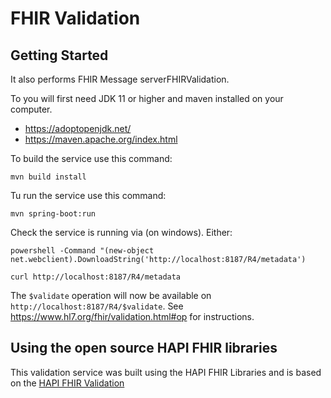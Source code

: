 # FHIR Validation

## Getting Started

It also performs FHIR Message serverFHIRValidation.


To you will first need JDK 11 or higher and maven installed on your computer. 
* https://adoptopenjdk.net/
* https://maven.apache.org/index.html

To build the service use this command:  

`mvn build install`

Tu run the service use this command:

`mvn spring-boot:run`

Check the service is running via (on windows). Either:

`powershell -Command "(new-object net.webclient).DownloadString('http://localhost:8187/R4/metadata')`

`curl http://localhost:8187/R4/metadata`

The `$validate` operation will now be available on `http://localhost:8187/R4/$validate`. See https://www.hl7.org/fhir/validation.html#op for instructions.

## Using the open source HAPI FHIR libraries

This validation service was built using the HAPI FHIR Libraries and is based on the [HAPI FHIR Validation](https://hapifhir.io/hapi-fhir/docs/validation/introduction.html) 


